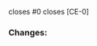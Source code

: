 closes #0 <!-- Github issue number (remove if unknown) -->
closes [CE-0] <!-- Jira link number (remove if unknown). Please also add the same [CE-XXX] at the back of the PR title -->

### Changes:
